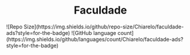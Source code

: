 <h1 align="center"> Faculdade </h1>
![Repo Size](https://img.shields.io/github/repo-size/Chiarelo/faculdade-ads?style=for-the-badge)
![GitHub language count](https://img.shields.io/github/languages/count/Chiarelo/faculdade-ads?style=for-the-badge)

